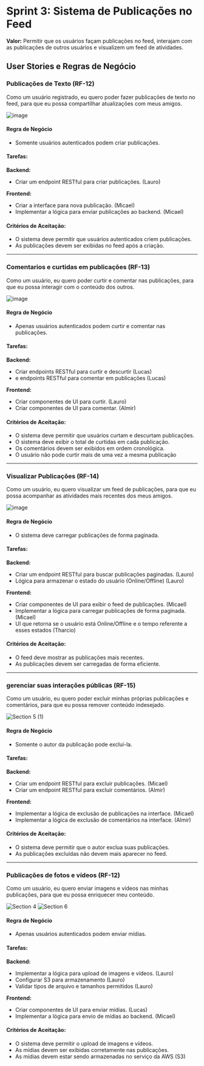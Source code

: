 # Sprint 3: Sistema de Publicações no Feed

**Valor:** Permitir que os usuários façam publicações no feed, interajam com as publicações de outros usuários e visualizem um feed de atividades.

## User Stories e Regras de Negócio

### Publicações de Texto (RF-12)
Como um usuário registrado, eu quero poder fazer publicações de texto no feed, para que eu possa compartilhar atualizações com meus amigos.

![image](https://github.com/user-attachments/assets/92f0cab7-32f5-487f-b7c3-3bbd5e423310)

#### Regra de Negócio
- Somente usuários autenticados podem criar publicações.

#### Tarefas:
**Backend:**
- Criar um endpoint RESTful para criar publicações. (Lauro)

**Frontend:**
- Criar a interface para nova publicação. (Micael)
- Implementar a lógica para enviar publicações ao backend. (Micael)

#### Critérios de Aceitação:
- O sistema deve permitir que usuários autenticados criem publicações.
- As publicações devem ser exibidas no feed após a criação.

---

### Comentarios e curtidas em publicações (RF-13)
Como um usuário, eu quero poder curtir e comentar nas publicações, para que eu possa interagir com o conteúdo dos outros.

![image](https://github.com/user-attachments/assets/e7eeaf40-6ee0-4f20-af55-026436f64d48)


#### Regra de Negócio
- Apenas usuários autenticados podem curtir e comentar nas publicações.

#### Tarefas:
**Backend:**
- Criar endpoints RESTful para curtir e descurtir (Lucas)
- e endpoints RESTful para comentar em publicações (Lucas)

**Frontend:**
- Criar componentes de UI para curtir. (Lauro)
- Criar componentes de UI para comentar. (Almir)

#### Critérios de Aceitação:
- O sistema deve permitir que usuários curtam e descurtam publicações.
- O sistema deve exibir o total de curtidas em cada publicação.
- Os comentários devem ser exibidos em ordem cronológica.
- O usuário não pode curtir mais de uma vez a mesma publicação

---

### Visualizar Publicações (RF-14)
Como um usuário, eu quero visualizar um feed de publicações, para que eu possa acompanhar as atividades mais recentes dos meus amigos.

![image](https://github.com/user-attachments/assets/331bffb3-7afe-4843-9730-df1dcf5d08ee)

#### Regra de Negócio
- O sistema deve carregar publicações de forma paginada.

#### Tarefas:
**Backend:**
- Criar um endpoint RESTful para buscar publicações paginadas. (Lauro)
- Lógica para armazenar o estado do usuário (Online/Offline) (Lauro)

**Frontend:**
- Criar componentes de UI para exibir o feed de publicações. (Micael)
- Implementar a lógica para carregar publicações de forma paginada. (Micael)
- UI que retorna se o usuário está Online/Offline e o tempo referente a esses estados (Tharcio)

#### Critérios de Aceitação:
- O feed deve mostrar as publicações mais recentes.
- As publicações devem ser carregadas de forma eficiente.

---

### gerenciar suas interações públicas (RF-15)
Como um usuário, eu quero poder excluir minhas próprias publicações e comentários, para que eu possa remover conteúdo indesejado.

![Section 5 (1)](https://github.com/user-attachments/assets/f7f3fdd8-2b5d-4d9e-90f4-31355aa83618)


#### Regra de Negócio
- Somente o autor da publicação pode excluí-la.

#### Tarefas:
**Backend:**
- Criar um endpoint RESTful para excluir publicações. (Micael)
- Criar um endpoint RESTful para excluir comentários. (Almir)

**Frontend:**
- Implementar a lógica de exclusão de publicações na interface. (Micael)
- Implementar a lógica de exclusão de comentários na interface. (Almir)

#### Critérios de Aceitação:
- O sistema deve permitir que o autor exclua suas publicações.
- As publicações excluídas não devem mais aparecer no feed.

---

### Publicações de fotos e vídeos (RF-12)
Como um usuário, eu quero enviar imagens e vídeos nas minhas publicações, para que eu possa enriquecer meu conteúdo.

![Section 4](https://github.com/user-attachments/assets/9b9406b7-0c7a-4270-b218-3f310d907452)
![Section 6](https://github.com/user-attachments/assets/2910f31f-777e-4da0-bb8b-30e69cd9956d)

#### Regra de Negócio
- Apenas usuários autenticados podem enviar mídias.

#### Tarefas:
**Backend:**
- Implementar a lógica para upload de imagens e vídeos. (Lauro)
- Configurar S3 para armazenamento (Lauro)
- Validar  tipos de arquivo e tamanhos permitidos (Lauro)

**Frontend:**
- Criar componentes de UI para enviar mídias. (Lucas)
- Implementar a lógica para envio de mídias ao backend. (Micael)

#### Critérios de Aceitação:
- O sistema deve permitir o upload de imagens e vídeos.
- As mídias devem ser exibidas corretamente nas publicações.
- As mídias devem estar sendo armazenadas no serviço da AWS (S3)

